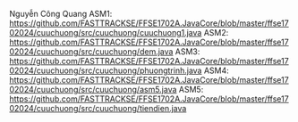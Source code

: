 Nguyễn Công Quang
ASM1: https://github.com/FASTTRACKSE/FFSE1702A.JavaCore/blob/master/ffse1702024/cuuchuong/src/cuuchuong/cuuchuong1.java
ASM2: https://github.com/FASTTRACKSE/FFSE1702A.JavaCore/blob/master/ffse1702024/cuuchuong/src/cuuchuong/dem.java
ASM3: https://github.com/FASTTRACKSE/FFSE1702A.JavaCore/blob/master/ffse1702024/cuuchuong/src/cuuchuong/phuongtrinh.java
ASM4: https://github.com/FASTTRACKSE/FFSE1702A.JavaCore/blob/master/ffse1702024/cuuchuong/src/cuuchuong/asm5.java
ASM5: https://github.com/FASTTRACKSE/FFSE1702A.JavaCore/blob/master/ffse1702024/cuuchuong/src/cuuchuong/tiendien.java
